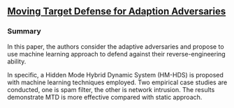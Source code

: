 ## [Moving Target Defense for Adaption Adversaries](http://ieeexplore.ieee.org/xpl/login.jsp?tp=&arnumber=6578785)

### Summary
In this paper, the authors consider the adaptive adversaries and propose to use machine learning approach to defend against their reverse-engineering ability.

In specific, a Hidden Mode Hybrid Dynamic System (HM-HDS) is proposed with machine learning techniques employed. Two empirical case studies are conducted, one is spam filter, the other is network intrusion. The results demonstrate MTD is more effective compared with static approach.
